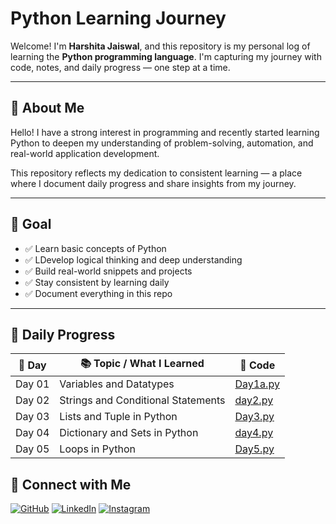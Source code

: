# Python Learning Journey

Welcome! I'm **Harshita Jaiswal**, and this repository is my personal log of learning the **Python programming language**. I'm capturing my journey with code, notes, and daily progress — one step at a time.

---

## 👤 About Me

Hello!
I have a strong interest in programming and recently started learning Python to deepen my understanding of problem-solving, automation, and real-world application development.

This repository reflects my dedication to consistent learning — a place where I document daily progress and share insights from my journey.

---

## 🎯 Goal

- ✅ Learn basic concepts of Python
- ✅ LDevelop logical thinking and deep understanding
- ✅ Build real-world snippets and projects
- ✅ Stay consistent by learning daily
- ✅ Document everything in this repo

---

## 📅 Daily Progress

| 📅 Day   | 📚 Topic / What I Learned                     | 📁 Code |
|--------|-----------------------------------------------|--------|
| Day 01 |Variables and Datatypes|  [Day1a.py](Day1a.py) |
| Day 02 |Strings and Conditional Statements|  [day2.py](Day2.py) |
| Day 03 |Lists and Tuple in Python|  [Day3.py](Day3.py) |
| Day 04 |Dictionary and Sets in Python|  [day4.py](Day4.py) |
| Day 05 |Loops in Python|  [Day5.py](Day5.py) |



## 🔗 Connect with Me

[![GitHub](https://img.shields.io/badge/GitHub-%2312100E.svg?logo=github&logoColor=white)](https://github.com/harshitaj05)
[![LinkedIn](https://img.shields.io/badge/LinkedIn-%230077B5.svg?logo=linkedin&logoColor=white)](https://www.linkedin.com/in/harshita-jaiswal-a3235b322?utm_source=share&utm_campaign=share_via&utm_content=profile&utm_medium=android_app)
[![Instagram](https://img.shields.io/badge/Instagram-%23E4405F.svg?logo=instagram&logoColor=white)](https://www.instagram.com/harshitaj027/)
